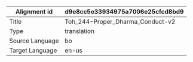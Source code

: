|Alignment id | d9e8cc5e33934975a7006e25cfcd8bd9
| --- | --- 
|Title | Toh_244-Proper_Dharma_Conduct-v2 
|Type | translation
|Source Language | bo
|Target Language | en-us